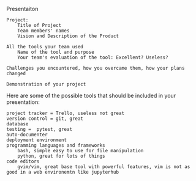 Presentaiton

    Project:
        Title of Project
        Team members' names
        Vision and Description of the Product

    All the tools your team used
        Name of the tool and purpose
        Your team's evaluation of the tool: Excellent? Useless?

    Challenges you encountered, how you overcame them, how your plans changed

    Demonstration of your project

Here are some of the possible tools that should be included in your presentation:

    project tracker = Trello, useless not great
    version control = git, great
    database
    testing =  pytest, great
    auto-documenter
    deployment environment
    programming languages and frameworks
        bash, simple easy to use for file manipulation
        python, great for lots of things
    code editors
        gvim/vim, great base tool with powerful features, vim is not as good in a web environemtn like jupyterhub
    

